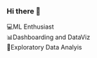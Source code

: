 ### Hi there 👋
💻ML Enthusiast<br />
📊Dashboarding and DataViz<br />
🔎Exploratory Data Analyis<br />

<!--
**kaanmtl/kaanmtl** is a ✨ _special_ ✨ repository because its `README.md` (this file) appears on your GitHub profile.



